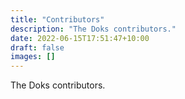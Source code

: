 ```yaml
---
title: "Contributors"
description: "The Doks contributors."
date: 2022-06-15T17:51:47+10:00
draft: false
images: []
---
```


The Doks contributors.
